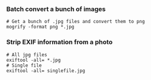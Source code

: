 ### Batch convert a bunch of images
```
# Get a bunch of .jpg files and convert them to png
mogrify -format png *.jpg
```

### Strip EXIF information from a photo
```
# All jpg files
exiftool -all= *.jpg
# Single file
exiftool -all= singlefile.jpg
```
